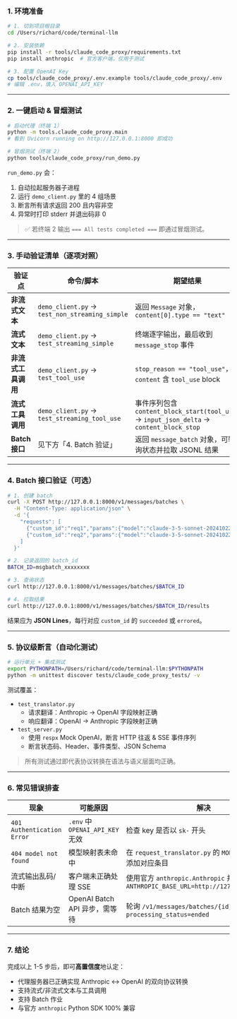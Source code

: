 ### 1. 环境准备

```bash
# 1. 切到项目根目录
cd /Users/richard/code/terminal-llm

# 2. 安装依赖
pip install -r tools/claude_code_proxy/requirements.txt
pip install anthropic  # 官方客户端，仅用于测试

# 3. 配置 OpenAI Key
cp tools/claude_code_proxy/.env.example tools/claude_code_proxy/.env
# 编辑 .env，填入 OPENAI_API_KEY
```

---

### 2. 一键启动 & 冒烟测试

```bash
# 启动代理（终端 1）
python -m tools.claude_code_proxy.main
# 看到 Uvicorn running on http://127.0.0.1:8000 即成功

# 冒烟测试（终端 2）
python tools/claude_code_proxy/run_demo.py
```
`run_demo.py` 会：
1. 自动拉起服务器子进程
2. 运行 `demo_client.py` 里的 4 组场景
3. 断言所有请求返回 200 且内容非空
4. 异常时打印 stderr 并退出码非 0

> ✅ 若终端 2 输出 `=== All tests completed ===` 即通过冒烟测试。

---

### 3. 手动验证清单（逐项对照）

| 验证点 | 命令/脚本 | 期望结果 |
|---|---|---|
| **非流式文本** | `demo_client.py` → `test_non_streaming_simple` | 返回 `Message` 对象，`content[0].type == "text"` |
| **流式文本** | `demo_client.py` → `test_streaming_simple` | 终端逐字输出，最后收到 `message_stop` 事件 |
| **非流式工具调用** | `demo_client.py` → `test_tool_use` | `stop_reason == "tool_use"`，且 `content` 含 `tool_use` block |
| **流式工具调用** | `demo_client.py` → `test_streaming_tool_use` | 事件序列包含 `content_block_start(tool_use)` → `input_json_delta` → `content_block_stop` |
| **Batch 接口** | 见下方「4. Batch 验证」 | 返回 `message_batch` 对象，可轮询状态并拉取 JSONL 结果 |

---

### 4. Batch 接口验证（可选）

```bash
# 1. 创建 batch
curl -X POST http://127.0.0.1:8000/v1/messages/batches \
  -H "Content-Type: application/json" \
  -d '{
    "requests": [
      {"custom_id":"req1","params":{"model":"claude-3-5-sonnet-20241022","max_tokens":10,"messages":[{"role":"user","content":"Hi"}]}},
      {"custom_id":"req2","params":{"model":"claude-3-5-sonnet-20241022","max_tokens":10,"messages":[{"role":"user","content":"Bye"}]}}
    ]
  }'

# 2. 记录返回的 batch_id
BATCH_ID=msgbatch_xxxxxxxx

# 3. 查询状态
curl http://127.0.0.1:8000/v1/messages/batches/$BATCH_ID

# 4. 拉取结果
curl http://127.0.0.1:8000/v1/messages/batches/$BATCH_ID/results
```
结果应为 **JSON Lines**，每行对应 `custom_id` 的 `succeeded` 或 `errored`。

---

### 5. 协议级断言（自动化测试）

```bash
# 运行单元 + 集成测试
export PYTHONPATH=/Users/richard/code/terminal-llm:$PYTHONPATH
python -m unittest discover tests/claude_code_proxy_tests/ -v
```

测试覆盖：
- `test_translator.py`
  - 请求翻译：Anthropic → OpenAI 字段映射正确
  - 响应翻译：OpenAI → Anthropic 字段映射正确
- `test_server.py`
  - 使用 `respx` Mock OpenAI，断言 HTTP 往返 & SSE 事件序列
  - 断言状态码、Header、事件类型、JSON Schema

> 所有测试通过即代表协议转换在语法与语义层面均正确。

---

### 6. 常见错误排查

| 现象 | 可能原因 | 解决 |
|---|---|---|
| `401 Authentication Error` | `.env` 中 `OPENAI_API_KEY` 无效 | 检查 key 是否以 `sk-` 开头 |
| `404 model not found` | 模型映射表未命中 | 在 `request_translator.py` 的 `MODEL_MAPPING` 里添加对应条目 |
| 流式输出乱码/中断 | 客户端未正确处理 SSE | 使用官方 `anthropic.Anthropic` 并设置 `ANTHROPIC_BASE_URL=http://127.0.0.1:8000/v1` |
| Batch 结果为空 | OpenAI Batch API 异步，需等待 | 轮询 `/v1/messages/batches/{id}` 直到 `processing_status=ended` |

---

### 7. 结论

完成以上 1-5 步后，即可**高置信度**地认定：

- 代理服务器已正确实现 Anthropic ↔ OpenAI 的双向协议转换
- 支持流式/非流式文本与工具调用
- 支持 Batch 作业
- 与官方 `anthropic` Python SDK 100% 兼容
